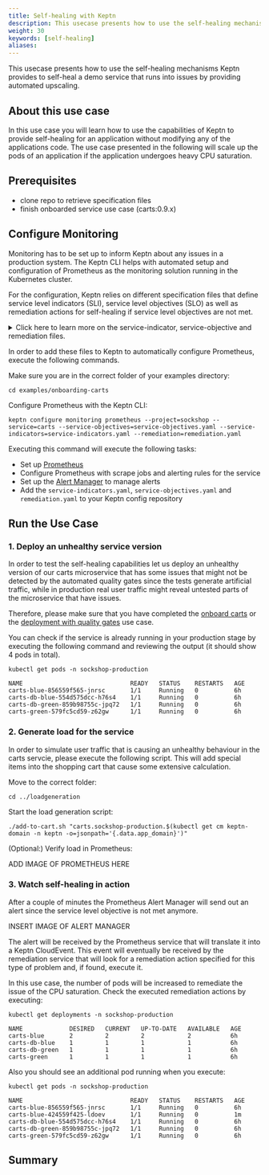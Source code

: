 ```yaml
---
title: Self-healing with Keptn
description: This usecase presents how to use the self-healing mechanisms Keptn provides to self-heal a demo service that runs into issues by providing automated upscaling.
weight: 30
keywords: [self-healing]
aliases:
---
```


This usecase presents how to use the self-healing mechanisms Keptn provides to self-heal a demo service that runs into issues by providing automated upscaling.


## About this use case

In this use case you will learn how to use the capabilities of Keptn to provide self-healing for an application without modifying any of the applications code. The use case presented in the following will scale up the pods of an application if the application undergoes heavy CPU saturation. 

## Prerequisites

- clone repo to retrieve specification files
- finish onboarded service use case (carts:0.9.x)

## Configure Monitoring

Monitoring has to be set up to inform Keptn about any issues in a production system. The Keptn CLI helps with automated setup and configuration of Prometheus as the monitoring solution running in the Kubernetes cluster.

For the configuration, Keptn relies on different specification files that define service level indicators (SLI), service level objectives (SLO) as well as remediation actions for self-healing if service level objectives are not met. 

<details>
<summary>
Click here to learn more on the service-indicator, service-objective and remediation files.
</summary>
<p>
**service-indicators.yaml**: This file holds the indicators that can be used to define objectives on. These indicators are metrics gathered from different sources, e.g., Prometheus, and define the query how to obtain the metrics. This indicators can be reused to define service objectives.

```yaml
indicators:
- metric: cpu_usage_sockshop_carts_production
  source: Prometheus
  query: avg(rate(container_cpu_usage_seconds_total{namespace="sockshop-production",pod_name=~"carts-blue-.*|carts-green-.*"}[$DURATION_MINUTES]))
- metric: request_latency_seconds
  source: Prometheus
  query: rate(requests_latency_seconds_sum{job='carts-$ENVIRONMENT'}[$DURATION_MINUTESm])/rate(requests_latency_seconds_count{job='carts-$ENVIRONMENT'}[$DURATION_MINUTESm])
```

**service-objectives.yaml**: This file defines the service level objectives for one or more services. In this case the CPU saturation metric of the carts service (defined in the service-indicators.yaml file) is reused and augmented with a threshold and a timeframe. The timeframe indicates the duration in which the metrics is evaluated. 

```yaml
pass: 90
warning: 75
objectives:
- metric: request_latency_seconds
  threshold: 0.8
  timeframe: 5m
  score: 100
```

**remediation.yaml**: This file defines remediation actions to execute in response to a problem related to the defined problem pattern / service objective. 

```yaml
remediations:
- name: cpu_usage_sockshop_carts_production
  actions:
  - action: scaling
    value: +1
```
</p>
</details>

In order to add these files to Keptn to automatically configure Prometheus, execute the following commands.

Make sure you are in the correct folder of your examples directory:
```
cd examples/onboarding-carts
```

Configure Prometheus with the Keptn CLI:
```console
keptn configure monitoring prometheus --project=sockshop --service=carts --service-objectives=service-objectives.yaml --service-indicators=service-indicators.yaml --remediation=remediation.yaml
```

Executing this command will execute the following tasks:

- Set up [Prometheus](https://prometheus.io) 
- Configure Prometheus with scrape jobs and alerting rules for the service
- Set up the [Alert Manager](https://prometheus.io/docs/alerting/configuration/) to manage alerts
- Add the `service-indicators.yaml`, `service-objectives.yaml` and `remediation.yaml` to your Keptn config repository



## Run the Use Case

### 1. Deploy an unhealthy service version

In order to test the self-healing capabilities let us deploy an unhealthy version of our carts microservice that has some issues that might not be detected by the automated quality gates since the tests generate artificial traffic, while in production real user traffic might reveal untested parts of the microservice that have issues.

Therefore, please make sure that you have completed the [onboard carts](../onboard-carts-service/) or the [deployment with quality gates](../deployments-with-quality-gates/) use case. 

<!--
Send a new version of the artifact to Keptn:
```console
keptn send event new-artifact --project=sockshop --service=carts --image=docker.io/keptnexamples/carts --tag=0.9.0
```
-->

You can check if the service is already running in your production stage by executing the following command and reviewing the output (it should show 4 pods in total).

```console
kubectl get pods -n sockshop-production
```

```console
NAME                              READY   STATUS    RESTARTS   AGE
carts-blue-856559f565-jnrsc       1/1     Running   0          6h
carts-db-blue-554d575dcc-h76s4    1/1     Running   0          6h
carts-db-green-859b98755c-jpq72   1/1     Running   0          6h
carts-green-579fc5cd59-z62gw      1/1     Running   0          6h
```

### 2. Generate load for the service

In order to simulate user traffic that is causing an unhealthy behaviour in the carts servcie, please execute the following script. This will add special items into the shopping cart that cause some extensive calculation.

Move to the correct folder:
```console
cd ../loadgeneration
```

Start the load generation script:
```console
./add-to-cart.sh "carts.sockshop-production.$(kubectl get cm keptn-domain -n keptn -o=jsonpath='{.data.app_domain}')"
```

(Optional:) Verify load in Prometheus:

ADD IMAGE OF PROMETHEUS HERE

### 3. Watch self-healing in action

After a couple of minutes the Prometheus Alert Manager will send out an alert since the service level objective is not met anymore. 

INSERT IMAGE OF ALERT MANAGER

The alert will be received by the Prometheus service that will translate it into a Keptn CloudEvent.
This event will eventually be received by the remediation service that will look for a remediation action specified for this type of problem and, if found, execute it.

In this use case, the number of pods will be increased to remediate the issue of the CPU saturation.
Check the executed remediation actions by executing:

```console
kubectl get deployments -n sockshop-production
```

```console
NAME             DESIRED   CURRENT   UP-TO-DATE   AVAILABLE   AGE
carts-blue       2         2         2            2           6h
carts-db-blue    1         1         1            1           6h
carts-db-green   1         1         1            1           6h
carts-green      1         1         1            1           6h
```

Also you should see an additional pod running when you execute:
```console
kubectl get pods -n sockshop-production
```

```console
NAME                              READY   STATUS    RESTARTS   AGE
carts-blue-856559f565-jnrsc       1/1     Running   0          6h
carts-blue-424559f425-ldoev       1/1     Running   0          1m
carts-db-blue-554d575dcc-h76s4    1/1     Running   0          6h
carts-db-green-859b98755c-jpq72   1/1     Running   0          6h
carts-green-579fc5cd59-z62gw      1/1     Running   0          6h
```

## Summary
